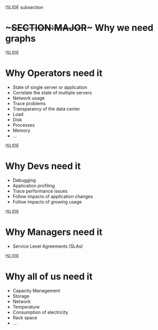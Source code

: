 !SLIDE subsection 
# ~~~SECTION:MAJOR~~~ Why we need graphs


!SLIDE
# Why Operators need it

* State of single server or application
* Correlate the state of multiple servers
* Network usage
* Trace problems
* Transparancy of the data center
 * Load
 * Disk
 * Processes
 * Memory
 * ...


!SLIDE
# Why Devs need it

* Debugging
* Application profiling
* Trace performance issues 
* Follow impacts of application changes
* Follow impacts of growing usage


!SLIDE
# Why Managers need it

* Service Level Agreements (SLAs)


!SLIDE
# Why all of us need it

* Capacity Management
 * Storage
 * Network
 * Temperature
 * Consumption of electricity
 * Rack space
 * ...
